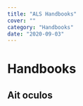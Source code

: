 ```yaml
---
title: "ALS Handbooks"
cover: ""
category: "Handbooks"
date: "2020-09-03"
---
```


# Handbooks

## Ait oculos


